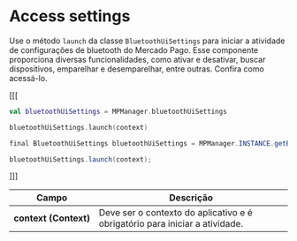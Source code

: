 # Access settings

Use o método `launch` da classe `BluetoothUiSettings` para iniciar a atividade de configurações de bluetooth do Mercado Pago. Esse componente proporciona diversas funcionalidades, como ativar e desativar, buscar dispositivos, emparelhar e desemparelhar, entre outras. Confira como acessá-lo.

[[[
```kotlin
val bluetoothUiSettings = MPManager.bluetoothUiSettings

bluetoothUiSettings.launch(context)
```
```java
final BluetoothUiSettings bluetoothUiSettings = MPManager.INSTANCE.getBluetoothUiSettings();

bluetoothUiSettings.launch(context);
```
]]]

|Campo|Descrição|
|---|---|
|**context (Context)**| Deve ser o contexto do aplicativo e é obrigatório para iniciar a atividade.|